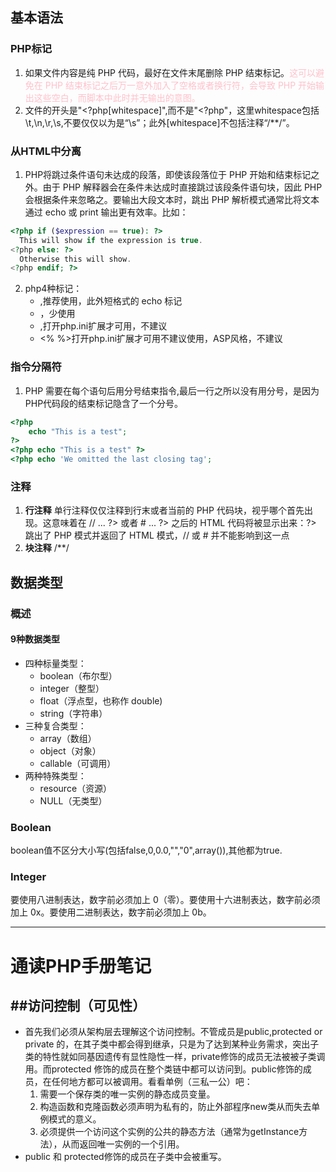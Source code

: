 ## 基本语法

### PHP标记

1. 如果文件内容是纯 PHP 代码，最好在文件末尾删除 PHP 结束标记。<font color="pink">这可以避免在 PHP 结束标记之后万一意外加入了空格或者换行符，会导致 PHP 开始输出这些空白，而脚本中此时并无输出的意图。</font>
2. 文件的开头是"<?php[whitespace]",而不是"<?php"，这里whitespace包括\t,\n,\r,\s,不要仅仅以为是“\s”；此外[whitespace]不包括注释“/**/”。

### 从HTML中分离

1. PHP将跳过条件语句未达成的段落，即使该段落位于 PHP 开始和结束标记之外。由于 PHP 解释器会在条件未达成时直接跳过该段条件语句块，因此 PHP 会根据条件来忽略之。要输出大段文本时，跳出 PHP 解析模式通常比将文本通过 echo 或 print 输出更有效率。比如：
```php
<?php if ($expression == true): ?>
  This will show if the expression is true.
<?php else: ?>
  Otherwise this will show.
<?php endif; ?>
```
2. php4种标记：
	- <?php ?>,推荐使用，此外短格式的 echo 标记 <?= 总会被识别并且合法，而不管 short_open_tag 的设置是什么。
	- <script language="php"> </script>，少使用
	- <? ?>,打开php.ini扩展才可用，不建议
	- <% %>打开php.ini扩展才可用不建议使用，ASP风格，不建议
	
### 指令分隔符

1. PHP 需要在每个语句后用分号结束指令,最后一行之所以没有用分号，是因为PHP代码段的结束标记隐含了一个分号。
```php
<?php
    echo "This is a test";
?>
<?php echo "This is a test" ?>
<?php echo 'We omitted the last closing tag';
```

### 注释

1. **行注释** 单行注释仅仅注释到行末或者当前的 PHP 代码块，视乎哪个首先出现。这意味着在 // ... ?> 或者 # ... ?> 之后的 HTML 代码将被显示出来：?> 跳出了 PHP 模式并返回了 HTML 模式，// 或 # 并不能影响到这一点
2. **块注释** /**/

## 数据类型
### 概述
#### 9种数据类型
* 四种标量类型：
	* boolean（布尔型）  
	* integer（整型）  
	* float（浮点型，也称作 double)  
	* string（字符串）
* 三种复合类型：
	* array（数组）  
	* object（对象）  
	* callable（可调用）
* 两种特殊类型：
	* resource（资源）  
	* NULL（无类型）
### Boolean
boolean值不区分大小写(包括false,0,0.0,"","0",array()),其他都为true.

### Integer
要使用八进制表达，数字前必须加上 0（零）。要使用十六进制表达，数字前必须加上 0x。要使用二进制表达，数字前必须加上 0b。

***
通读PHP手册笔记
========================

##访问控制（可见性）
-----------------

* 首先我们必须从架构层去理解这个访问控制。不管成员是public,protected or private 的，在其子类中都会得到继承，只是为了达到某种业务需求，突出子类的特性就如同基因遗传有显性隐性一样，private修饰的成员无法被被子类调用。而protected 修饰的成员在整个类链中都可以访问到。public修饰的成员，在任何地方都可以被调用。看看单例（三私一公）吧：
    1. 需要一个保存类的唯一实例的静态成员变量。
    2. 构造函数和克隆函数必须声明为私有的，防止外部程序new类从而失去单例模式的意义。
    3. 必须提供一个访问这个实例的公共的静态方法（通常为getInstance方法），从而返回唯一实例的一个引用。
* public 和 protected修饰的成员在子类中会被重写。

	

